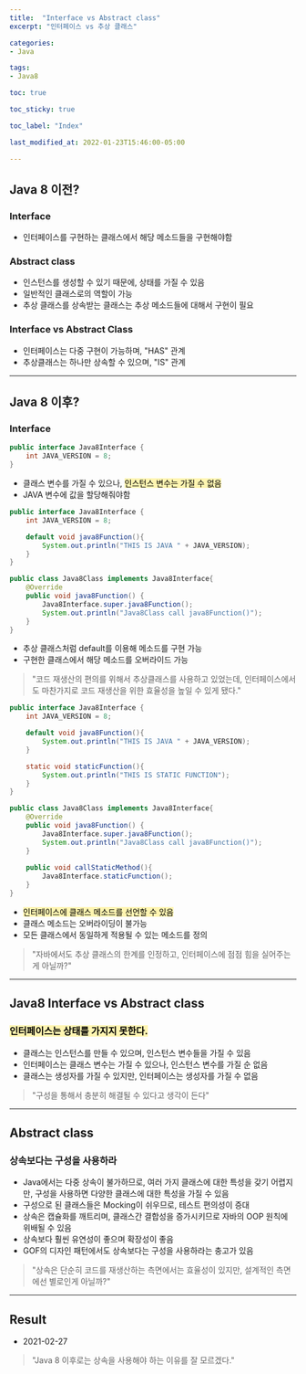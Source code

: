 ```yaml
---
title:  "Interface vs Abstract class"
excerpt: "인터페이스 vs 추상 클래스"

categories:
- Java

tags:
- Java8

toc: true

toc_sticky: true

toc_label: "Index"

last_modified_at: 2022-01-23T15:46:00-05:00

---
```


## Java 8 이전?

### Interface
- 인터페이스를 구현하는 클래스에서 해당 메소드들을 구현해야함

### Abstract class
- 인스턴스를 생성할 수 있기 때문에, 상태를 가질 수 있음
- 일반적인 클래스로의 역할이 가능
- 추상 클래스를 상속받는 클래스는 추상 메소드들에 대해서 구현이 필요

### Interface vs Abstract Class
- 인터페이스는 다중 구현이 가능하며, "HAS" 관계
- 추상클래스는 하나만 상속할 수 있으며, "IS" 관계

---

## Java 8 이후?

### Interface
~~~ java
public interface Java8Interface {
    int JAVA_VERSION = 8;
}
~~~

- 클래스 변수를 가질 수 있으나, <mark style='background-color: #fff5b1'>인스턴스 변수는 가질 수 없음</mark>
- JAVA 변수에 값을 할당해줘야함

~~~ java
public interface Java8Interface {
    int JAVA_VERSION = 8;

    default void java8Function(){
        System.out.println("THIS IS JAVA " + JAVA_VERSION);
    }
}

public class Java8Class implements Java8Interface{
    @Override
    public void java8Function() {
        Java8Interface.super.java8Function();
        System.out.println("Java8Class call java8Function()");
    }
}

~~~

- 추상 클래스처럼 default를 이용해 메소드를 구현 가능
- 구현한 클래스에서 해당 메소드를 오버라이드 가능
> "코드 재생산의 편의를 위해서 추상클래스를 사용하고 있었는데,
>  인터페이스에서도 마찬가지로 코드 재생산을 위한 효율성을 높일 수 있게 됐다."

~~~ java
public interface Java8Interface {
    int JAVA_VERSION = 8;

    default void java8Function(){
        System.out.println("THIS IS JAVA " + JAVA_VERSION);
    }

    static void staticFunction(){
        System.out.println("THIS IS STATIC FUNCTION");
    }
}

public class Java8Class implements Java8Interface{
    @Override
    public void java8Function() {
        Java8Interface.super.java8Function();
        System.out.println("Java8Class call java8Function()");
    }
    
    public void callStaticMethod(){
        Java8Interface.staticFunction();
    }
}
~~~

- <mark style='background-color: #fff5b1'>인터페이스에 클래스 메소드를 선언할 수 있음</mark>
- 클래스 메소드는 오버라이딩이 불가능
- 모든 클래스에서 동일하게 적용될 수 있는 메소드를 정의

> "자바에서도 추상 클래스의 한계를 인정하고, 인터페이스에 점점 힘을 실어주는게 아닐까?"

---

## Java8 Interface vs Abstract class

###  <mark style='background-color: #fff5b1'> 인터페이스는 상태를 가지지 못한다. </mark>
  - 클래스는 인스턴스를 만들 수 있으며, 인스턴스 변수들을 가질 수 있음
  - 인터페이스는 클래스 변수는 가질 수 있으나, 인스턴스 변수를 가질 순 없음
  - 클래스는 생성자를 가질 수 있지만, 인터페이스는 생성자를 가질 수 없음

> "구성을 통해서 충분히 해결될 수 있다고 생각이 든다"
> 
---

## Abstract class

### 상속보다는 구성을 사용하라
- Java에서는 다중 상속이 불가하므로, 여러 가지 클래스에 대한 특성을 갖기 어렵지만, 구성을 사용하면 다양한 클래스에 대한 특성을 가질 수 있음
- 구성으로 된 클래스들은 Mocking이 쉬우므로, 테스트 편의성이 증대
- 상속은 캡슐화를 깨트리며, 클래스간 결합성을 증가시키므로 자바의 OOP 원칙에 위배될 수 있음
- 상속보다 훨씬 유연성이 좋으며 확장성이 좋음
- GOF의 디자인 패턴에서도 상속보다는 구성을 사용하라는 충고가 있음

> "상속은 단순히 코드를 재생산하는 측면에서는 효율성이 있지만, 설계적인 측면에선 별로인게 아닐까?"
---

## Result

- 2021-02-27
> "Java 8 이후로는 상속을 사용해야 하는 이유를 잘 모르겠다."



